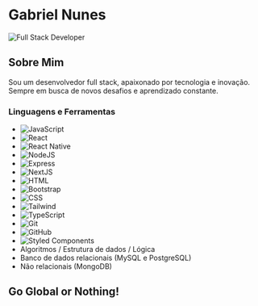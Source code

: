 # Gabriel Nunes

![Full Stack Developer](https://via.placeholder.com/728x90.png?text=Full+Stack+Developer)

## Sobre Mim

Sou um desenvolvedor full stack, apaixonado por tecnologia e inovação. Sempre em busca de novos desafios e aprendizado constante.

### Linguagens e Ferramentas

- ![JavaScript](https://img.shields.io/badge/-JavaScript-yellow?style=flat-square&logo=javascript)
- ![React](https://img.shields.io/badge/-React-blue?style=flat-square&logo=react)
- ![React Native](https://img.shields.io/badge/-React%20Native-blue?style=flat-square&logo=react)
- ![NodeJS](https://img.shields.io/badge/-NodeJS-green?style=flat-square&logo=node.js)
- ![Express](https://img.shields.io/badge/-Express-black?style=flat-square&logo=express)
- ![NextJS](https://img.shields.io/badge/-NextJS-black?style=flat-square&logo=next.js)
- ![HTML](https://img.shields.io/badge/-HTML-orange?style=flat-square&logo=html5)
- ![Bootstrap](https://img.shields.io/badge/-Bootstrap-purple?style=flat-square&logo=bootstrap)
- ![CSS](https://img.shields.io/badge/-CSS-blue?style=flat-square&logo=css3)
- ![Tailwind](https://img.shields.io/badge/-TailwindCSS-blue?style=flat-square&logo=tailwind-css)
- ![TypeScript](https://img.shields.io/badge/-TypeScript-blue?style=flat-square&logo=typescript)
- ![Git](https://img.shields.io/badge/-Git-orange?style=flat-square&logo=git)
- ![GitHub](https://img.shields.io/badge/-GitHub-black?style=flat-square&logo=github)
- ![Styled Components](https://img.shields.io/badge/-Styled%20Components-pink?style=flat-square&logo=styled-components)
- Algoritmos / Estrutura de dados / Lógica
- Banco de dados relacionais (MySQL e PostgreSQL)
- Não relacionais (MongoDB)

## Go Global or Nothing!

